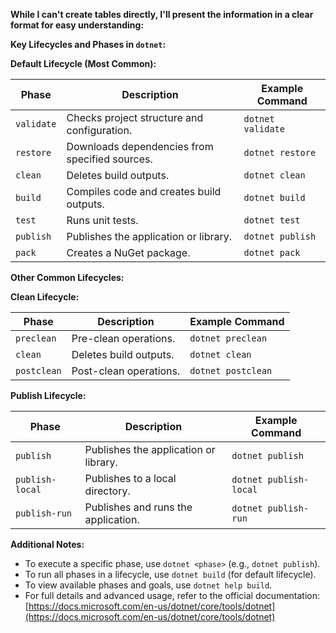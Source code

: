  **While I can't create tables directly, I'll present the information in a clear format for easy understanding:**

**Key Lifecycles and Phases in `dotnet`:**

**Default Lifecycle (Most Common):**

| Phase | Description | Example Command |
|---|---|---|
| `validate` | Checks project structure and configuration. | `dotnet validate` |
| `restore` | Downloads dependencies from specified sources. | `dotnet restore` |
| `clean` | Deletes build outputs. | `dotnet clean` |
| `build` | Compiles code and creates build outputs. | `dotnet build` |
| `test` | Runs unit tests. | `dotnet test` |
| `publish` | Publishes the application or library. | `dotnet publish` |
| `pack` | Creates a NuGet package. | `dotnet pack` |

**Other Common Lifecycles:**

**Clean Lifecycle:**

| Phase | Description | Example Command |
|---|---|---|
| `preclean` | Pre-clean operations. | `dotnet preclean` |
| `clean` | Deletes build outputs. | `dotnet clean` |
| `postclean` | Post-clean operations. | `dotnet postclean` |

**Publish Lifecycle:**

| Phase | Description | Example Command |
|---|---|---|
| `publish` | Publishes the application or library. | `dotnet publish` |
| `publish-local` | Publishes to a local directory. | `dotnet publish-local` |
| `publish-run` | Publishes and runs the application. | `dotnet publish-run` |

**Additional Notes:**

- To execute a specific phase, use `dotnet <phase>` (e.g., `dotnet publish`).
- To run all phases in a lifecycle, use `dotnet build` (for default lifecycle).
- To view available phases and goals, use `dotnet help build`.
- For full details and advanced usage, refer to the official documentation: [https://docs.microsoft.com/en-us/dotnet/core/tools/dotnet](https://docs.microsoft.com/en-us/dotnet/core/tools/dotnet)

